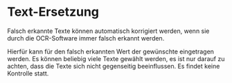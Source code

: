 # Text-Ersetzung

Falsch erkannte Texte können automatisch korrigiert werden, wenn sie durch die OCR-Software immer falsch erkannt werden.

Hierfür kann für den falsch erkannten Wert der gewünschte eingetragen werden. Es können beliebig viele Texte gewählt 
werden, es ist nur darauf zu achten, dass die Texte sich nicht gegenseitig beeinflussen. Es findet keine Kontrolle 
statt.

